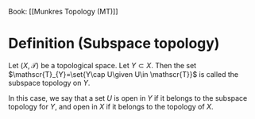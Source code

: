 Book: [[Munkres Topology (MT)]]
# Definition (Subspace topology)
Let $(X,\mathscr{T})$ be a topological space.
Let $Y\subset X$.
Then the set $\mathscr{T}_{Y}=\set{Y\cap U\given U\in \mathscr{T}}$ is called the subspace topology on $Y$.

In this case, we say that a set $U$ is open in $Y$ if it belongs to the subspace topology for $Y$, and open in $X$ if it belongs to the topology of $X$.